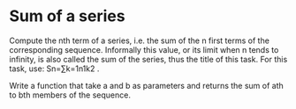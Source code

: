 # Sum of a series
Compute the nth term of a series, i.e. the sum of the n first terms of the corresponding sequence. Informally this value, or its limit when n tends to infinity, is also called the sum of the series, thus the title of this task. For this task, use:  Sn=∑k=1n1k2 .

Write a function that take  a  and  b  as parameters and returns the sum of  ath  to  bth  members of the sequence.
